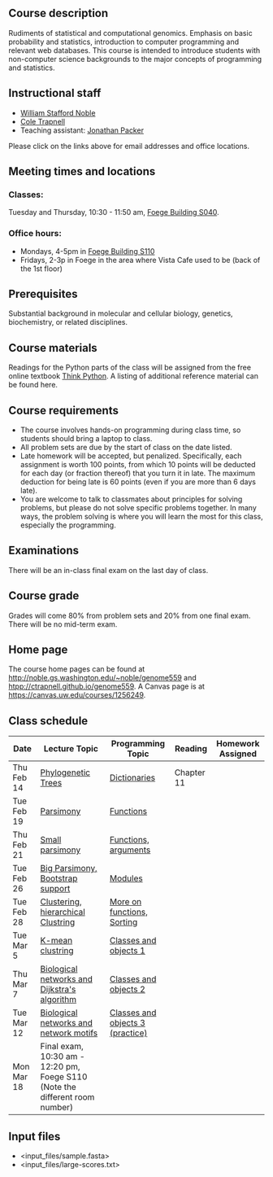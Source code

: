 
<meta charset="utf-8"/>
<script type="text/x-mathjax-config">
  MathJax.Hub.Config({
    // Don't process any delimiters, only <script type="math/tex">
    // tags generated by kramdown from $$...$$ in source.
    // (Could also avoid loading tex preprocessor - only need
    // tex input jax - but not worth the trouble.)
    tex2jax: {
      inlineMath: [],
      displayMath: [],
    }
  });
</script>
<script src="https://cdnjs.cloudflare.com/ajax/libs/mathjax/2.7.0/MathJax.js?config=TeX-AMS_HTML"></script>




## Course description
Rudiments of statistical and computational genomics. Emphasis on basic probability and statistics, introduction to computer programming and relevant web databases. This course is intended to introduce students with non-computer science backgrounds to the major concepts of programming and statistics.

## Instructional staff
* [William Stafford Noble](http://noble.gs.washington.edu/~noble)
* [Cole Trapnell](http://cole-trapnell-lab.github.io/)
* Teaching assistant: [Jonathan Packer](http://cole-trapnell-lab.github.io/team/jonathan-packer/)

Please click on the links above for email addresses and office locations.

## Meeting times and locations
### Classes: 

Tuesday and Thursday, 10:30 - 11:50 am, [Foege Building S040](http://www.washington.edu/home/maps/southcentral.html?gnom).

### Office hours: 
* Mondays, 4-5pm in [Foege Building S110](http://www.washington.edu/home/maps/southcentral.html?gnom)
* Fridays, 2-3p in Foege in the area where Vista Cafe used to be (back of the 1st floor)

## Prerequisites
Substantial background in molecular and cellular biology, genetics, biochemistry, or related disciplines.

## Course materials
Readings for the Python parts of the class will be assigned from the free online textbook [Think Python](http://www.greenteapress.com/thinkpython/thinkpython.pdf). A listing of additional reference material can be found here.

## Course requirements
* The course involves hands-on programming during class time, so students should bring a laptop to class.
* All problem sets are due by the start of class on the date listed.
* Late homework will be accepted, but penalized. Specifically, each assignment is worth 100 points, from which 10 points will be deducted for each day (or fraction thereof) that you turn it in late. The maximum deduction for being late is 60 points (even if you are more than 6 days late).
* You are welcome to talk to classmates about principles for solving problems, but please do not solve specific problems together. In many ways, the problem solving is where you will learn the most for this class, especially the programming.

## Examinations

There will be an in-class final exam on the last day of class.

## Course grade
Grades will come 80% from problem sets and 20% from one final exam. There will be no mid-term exam.

## Home page
The course home pages can be found at <http://noble.gs.washington.edu/~noble/genome559> and <htpp://ctrapnell.github.io/genome559>.
A Canvas page is at <https://canvas.uw.edu/courses/1256249>.

## Class schedule

| Date | Lecture Topic | Programming Topic | Reading | Homework Assigned |
| ---- | ------------- | ----------------- | ------- | ----------------- |
|   Thu Feb 14   | [Phylogenetic Trees](slides/NEW_1A_Trees.pdf) | [Dictionaries](slides/8B_Dictionaries.pdf) | Chapter 11 | |
|   Tue Feb 19   | [Parsimony](slides/NEW_2A_Parsimony.pdf) | [Functions](slides/NEW_2B_Functions.pdf) | | |
|   Thu Feb 21   | [Small parsimony](slides/NEW_3A_SmallParsimony.pdf) | [	Functions, arguments](slides/NEW_3B_Functions_Arguments.pdf) | | |
|   Tue Feb 26  | [Big Parsimony, Bootstrap support](slides/NEW_4A_LargeParsimonyBranch.pdf) | [Modules](slides/NEW_4B_Functions_Modules.pdf.pdf) | | |
|   Tue Feb 28   | [Clustering, hierarchical Clustring](slides/NEW_5A_Clustering_Hierarchical.pdf) | [More on functions, Sorting](slides/NEW_5B_functions_and_sorting.pdf) | | |
|   Tue Mar 5   | [K-mean clustring](slides/NEW_6A_Clustering_Kmean.pdf) | [Classes and objects 1](slides/NEW_6B_Classes_1.pdf) | | |
|   Thu Mar 7   | [Biological networks and Dijkstra's algorithm](slides/NEW_7A_Networks_Dijkstra.pdf) | [Classes and objects 2](slides/NEW_7B_Classes_2) | | |
|   Tue Mar 12   | [	Biological networks and network motifs](slides/NEW_8A_Networks_Motifs.pdf) | [Classes and objects 3 (practice)](slides/NEW_8B_Classes_3.pdf) | | |
|   Mon Mar 18  |  Final exam, 10:30 am - 12:20 pm, Foege S110 (Note the different room number) |

## Input files

* <input_files/sample.fasta>
* <input_files/large-scores.txt>


